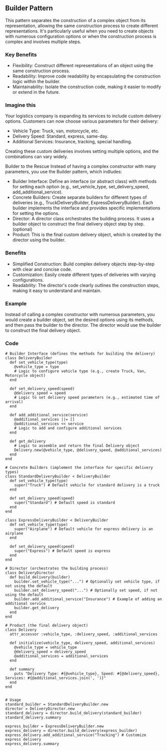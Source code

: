 ## Builder Pattern
This pattern separates the construction of a complex object from its representation, allowing the same construction process to create different representations. It's particularly useful when you need to create objects with numerous configuration options or when the construction process is complex and involves multiple steps.

### Key Benefits
- Flexibility: Construct different representations of an object using the same construction process.
- Readability: Improve code readability by encapsulating the construction logic within the builder.
- Maintainability: Isolate the construction code, making it easier to modify or extend in the future.

### Imagine this
Your logistics company is expanding its services to include custom delivery options. Customers can now choose various parameters for their delivery:

- Vehicle Type: Truck, van, motorcycle, etc.
- Delivery Speed: Standard, express, same-day.
- Additional Services: Insurance, tracking, special handling.

Creating these custom deliveries involves setting multiple options, and the combinations can vary widely.

Builder to the Rescue
Instead of having a complex constructor with many parameters, you use the Builder pattern, which indludes:

- Builder Interface: Define an interface (or abstract class) with methods for setting each option (e.g., set_vehicle_type, set_delivery_speed, add_additional_service).
- Concrete Builders: Create separate builders for different types of deliveries (e.g., TruckDeliveryBuilder, ExpressDeliveryBuilder). Each builder implements the interface and provides specific implementations for setting the options.
- Director: A director class orchestrates the building process. It uses a builder object to construct the final delivery object step by step. (optional)
- Product: This is the final custom delivery object, which is created by the director using the builder.

### Benefits
- Simplified Construction: Build complex delivery objects step-by-step with clear and concise code.
- Customization: Easily create different types of deliveries with varying configurations.
- Readability: The director's code clearly outlines the construction steps, making it easy to understand and maintain.

### Example 
Instead of calling a complex constructor with numerous parameters, you would create a builder object, set the desired options using its methods, and then pass the builder to the director. The director would use the builder to construct the final delivery object.

### Code
```
# Builder Interface (defines the methods for building the delivery)
class DeliveryBuilder
  def set_vehicle_type(type)
    @vehicle_type = type
    # Logic to configure vehicle type (e.g., create Truck, Van, Motorcycle object)
  end

  def set_delivery_speed(speed)
    @delivery_speed = speed
    # Logic to set delivery speed parameters (e.g., estimated time of arrival)
  end

  def add_additional_service(service)
    @additional_services ||= []
    @additional_services << service
    # Logic to add and configure additional services
  end

  def get_delivery
    # Logic to assemble and return the final Delivery object
    Delivery.new(@vehicle_type, @delivery_speed, @additional_services)
  end
end

# Concrete Builders (implement the interface for specific delivery types)
class StandardDeliveryBuilder < DeliveryBuilder
  def set_vehicle_type(type)
    super("Truck") # Default vehicle for standard delivery is a truck
  end

  def set_delivery_speed(speed)
    super("Standard") # Default speed is standard
  end
end

class ExpressDeliveryBuilder < DeliveryBuilder
  def set_vehicle_type(type)
    super("Airplane") # Default vehicle for express delivery is an airplane
  end

  def set_delivery_speed(speed)
    super("Express") # Default speed is express
  end
end

# Director (orchestrates the building process)
class DeliveryDirector
  def build_delivery(builder)
    builder.set_vehicle_type("...") # Optionally set vehicle type, if not using the default
    builder.set_delivery_speed("...") # Optionally set speed, if not using the default
    builder.add_additional_service("Insurance") # Example of adding an additional service
    builder.get_delivery
  end
end

# Product (the final delivery object)
class Delivery
  attr_accessor :vehicle_type, :delivery_speed, :additional_services

  def initialize(vehicle_type, delivery_speed, additional_services)
    @vehicle_type = vehicle_type
    @delivery_speed = delivery_speed
    @additional_services = additional_services
  end

  def summary
    puts "Delivery Type: #{@vehicle_type}, Speed: #{@delivery_speed}, Services: #{@additional_services.join(', ')}"
  end
end


# Usage
standard_builder = StandardDeliveryBuilder.new
director = DeliveryDirector.new
standard_delivery = director.build_delivery(standard_builder)
standard_delivery.summary

express_builder = ExpressDeliveryBuilder.new
express_delivery = director.build_delivery(express_builder)
express_delivery.add_additional_service("Tracking") # Customize express delivery
express_delivery.summary
```